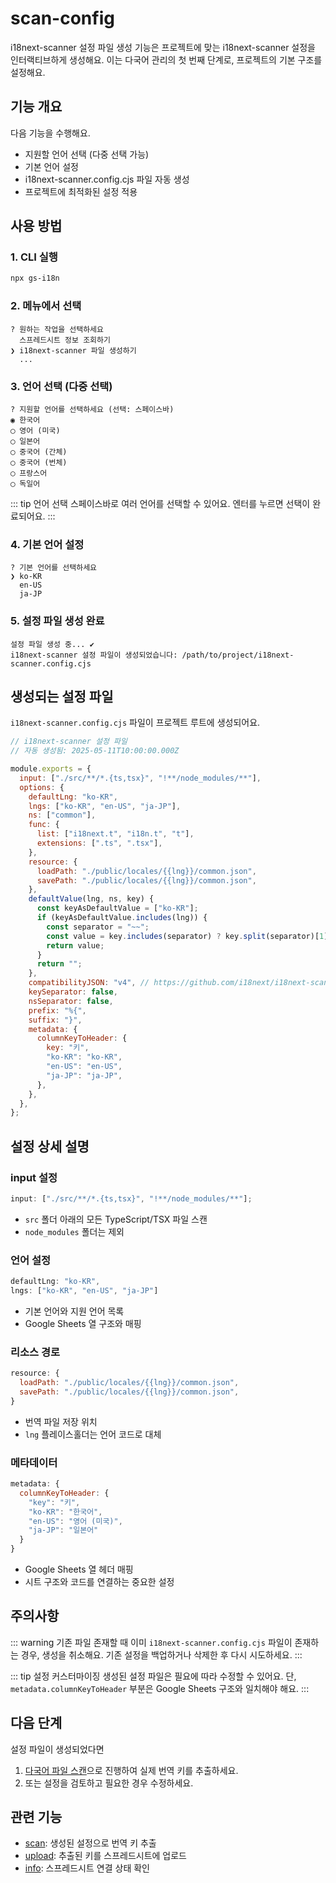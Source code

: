 # scan-config

i18next-scanner 설정 파일 생성 기능은 프로젝트에 맞는 i18next-scanner 설정을 인터랙티브하게 생성해요. 이는 다국어 관리의 첫 번째 단계로, 프로젝트의 기본 구조를 설정해요.

## 기능 개요

다음 기능을 수행해요.

- 지원할 언어 선택 (다중 선택 가능)
- 기본 언어 설정
- i18next-scanner.config.cjs 파일 자동 생성
- 프로젝트에 최적화된 설정 적용

## 사용 방법

### 1. CLI 실행

```bash
npx gs-i18n
```

### 2. 메뉴에서 선택

```
? 원하는 작업을 선택하세요
  스프레드시트 정보 조회하기
❯ i18next-scanner 파일 생성하기
  ...
```

### 3. 언어 선택 (다중 선택)

```
? 지원할 언어를 선택하세요 (선택: 스페이스바)
◉ 한국어
◯ 영어 (미국)
◯ 일본어
◯ 중국어 (간체)
◯ 중국어 (번체)
◯ 프랑스어
◯ 독일어
```

::: tip 언어 선택
스페이스바로 여러 언어를 선택할 수 있어요. 엔터를 누르면 선택이 완료되어요.
:::

### 4. 기본 언어 설정

```
? 기본 언어를 선택하세요
❯ ko-KR
  en-US
  ja-JP
```

### 5. 설정 파일 생성 완료

```
설정 파일 생성 중... ✔
i18next-scanner 설정 파일이 생성되었습니다: /path/to/project/i18next-scanner.config.cjs
```

## 생성되는 설정 파일

`i18next-scanner.config.cjs` 파일이 프로젝트 루트에 생성되어요.

```javascript
// i18next-scanner 설정 파일
// 자동 생성됨: 2025-05-11T10:00:00.000Z

module.exports = {
  input: ["./src/**/*.{ts,tsx}", "!**/node_modules/**"],
  options: {
    defaultLng: "ko-KR",
    lngs: ["ko-KR", "en-US", "ja-JP"],
    ns: ["common"],
    func: {
      list: ["i18next.t", "i18n.t", "t"],
      extensions: [".ts", ".tsx"],
    },
    resource: {
      loadPath: "./public/locales/{{lng}}/common.json",
      savePath: "./public/locales/{{lng}}/common.json",
    },
    defaultValue(lng, ns, key) {
      const keyAsDefaultValue = ["ko-KR"];
      if (keyAsDefaultValue.includes(lng)) {
        const separator = "~~";
        const value = key.includes(separator) ? key.split(separator)[1] : key;
        return value;
      }
      return "";
    },
    compatibilityJSON: "v4", // https://github.com/i18next/i18next-scanner/pull/252
    keySeparator: false,
    nsSeparator: false,
    prefix: "%{",
    suffix: "}",
    metadata: {
      columnKeyToHeader: {
        key: "키",
        "ko-KR": "ko-KR",
        "en-US": "en-US",
        "ja-JP": "ja-JP",
      },
    },
  },
};
```

## 설정 상세 설명

### input 설정

```javascript
input: ["./src/**/*.{ts,tsx}", "!**/node_modules/**"];
```

- `src` 폴더 아래의 모든 TypeScript/TSX 파일 스캔
- `node_modules` 폴더는 제외

### 언어 설정

```javascript
defaultLng: "ko-KR",
lngs: ["ko-KR", "en-US", "ja-JP"]
```

- 기본 언어와 지원 언어 목록
- Google Sheets 열 구조와 매핑

### 리소스 경로

```javascript
resource: {
  loadPath: "./public/locales/{{lng}}/common.json",
  savePath: "./public/locales/{{lng}}/common.json",
}
```

- 번역 파일 저장 위치
- `lng` 플레이스홀더는 언어 코드로 대체

### 메타데이터

```javascript
metadata: {
  columnKeyToHeader: {
    "key": "키",
    "ko-KR": "한국어",
    "en-US": "영어 (미국)",
    "ja-JP": "일본어"
  }
}
```

- Google Sheets 열 헤더 매핑
- 시트 구조와 코드를 연결하는 중요한 설정

## 주의사항

::: warning 기존 파일 존재할 때
이미 `i18next-scanner.config.cjs` 파일이 존재하는 경우, 생성을 취소해요. 기존 설정을 백업하거나 삭제한 후 다시 시도하세요.
:::

::: tip 설정 커스터마이징
생성된 설정 파일은 필요에 따라 수정할 수 있어요. 단, `metadata.columnKeyToHeader` 부분은 Google Sheets 구조와 일치해야 해요.
:::

## 다음 단계

설정 파일이 생성되었다면

1. [다국어 파일 스캔](/usage/scan)으로 진행하여 실제 번역 키를 추출하세요.
2. 또는 설정을 검토하고 필요한 경우 수정하세요.

## 관련 기능

- [scan](/usage/scan): 생성된 설정으로 번역 키 추출
- [upload](/usage/upload): 추출된 키를 스프레드시트에 업로드
- [info](/usage/info): 스프레드시트 연결 상태 확인
